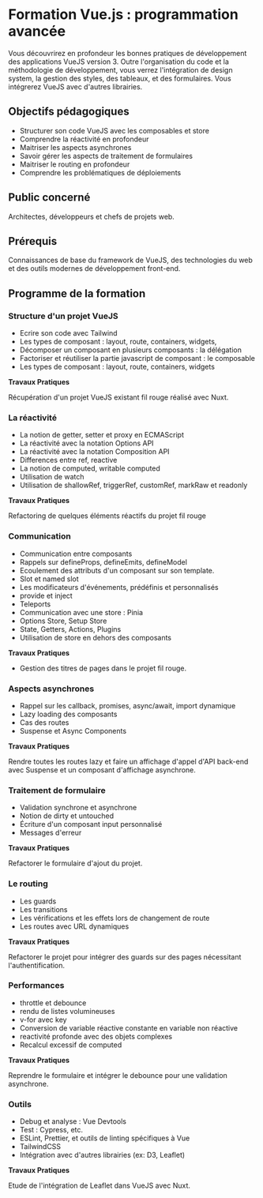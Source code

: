 # Formation Vue.js : programmation avancée

Vous découvrirez en profondeur les bonnes pratiques de développement des applications VueJS version 3. Outre l'organisation du code et la méthodologie de développement, vous verrez l'intégration de design system, la gestion des styles, des tableaux, et des formulaires. Vous intégrerez VueJS avec d'autres librairies.

## Objectifs pédagogiques

- Structurer son code VueJS avec les composables et store
- Comprendre la réactivité en profondeur
- Maitriser les aspects asynchrones
- Savoir gérer les aspects de traitement de formulaires
- Maitriser le routing en profondeur
- Comprendre les problématiques de déploiements

## Public concerné

Architectes, développeurs et chefs de projets web.

## Prérequis

Connaissances de base du framework de VueJS, des technologies du web et des
outils modernes de développement front-end.

## Programme de la formation

### Structure d'un projet VueJS

- Ecrire son code avec Tailwind
- Les types de composant : layout, route, containers, widgets,
- Décomposer un composant en plusieurs composants : la délégation
- Factoriser et réutiliser la partie javascript de composant : le composable
- Les types de composant : layout, route, containers, widgets

**Travaux Pratiques**

Récupération d'un projet VueJS existant fil rouge réalisé avec Nuxt.

### La réactivité

- La notion de getter, setter et proxy en ECMAScript
- La réactivité avec la notation Options API
- La réactivité avec la notation Composition API
- Differences entre ref, reactive
- La notion de computed, writable computed
- Utilisation de watch
- Utilisation de shallowRef, triggerRef, customRef, markRaw et readonly

**Travaux Pratiques**

Refactoring de quelques éléments réactifs du projet fil rouge

### Communication

- Communication entre composants
- Rappels sur defineProps, defineEmits, defineModel
- Ecoulement des attributs d'un composant sur son template.
- Slot et named slot
- Les modificateurs d'événements, prédéfinis et personnalisés
- provide et inject
- Teleports
- Communication avec une store : Pinia
- Options Store, Setup Store
- State, Getters, Actions, Plugins
- Utilisation de store en dehors des composants

**Travaux Pratiques**

- Gestion des titres de pages dans le projet fil rouge.

### Aspects asynchrones

- Rappel sur les callback, promises, async/await, import dynamique
- Lazy loading des composants
- Cas des routes
- Suspense et Async Components

**Travaux Pratiques**

Rendre toutes les routes lazy et faire un affichage d'appel d'API back-end avec
Suspense et un composant d'affichage asynchrone.

### Traitement de formulaire

- Validation synchrone et asynchrone
- Notion de dirty et untouched
- Écriture d'un composant input personnalisé
- Messages d'erreur

**Travaux Pratiques**

Refactorer le formulaire d'ajout du projet.

### Le routing

- Les guards
- Les transitions
- Les vérifications et les effets lors de changement de route
- Les routes avec URL dynamiques

**Travaux Pratiques**

Refactorer le projet pour intégrer des guards sur des pages nécessitant
l'authentification.

### Performances

- throttle et debounce
- rendu de listes volumineuses
- v-for avec key
- Conversion de variable réactive constante en variable non réactive
- reactivité profonde avec des objets complexes
- Recalcul excessif de computed

**Travaux Pratiques**

Reprendre le formulaire et intégrer le debounce pour une validation asynchrone.

### Outils

- Debug et analyse : Vue Devtools
- Test : Cypress, etc.
- ESLint, Prettier, et outils de linting spécifiques à Vue
- TailwindCSS
- Intégration avec d'autres librairies (ex: D3, Leaflet)

**Travaux Pratiques**

Etude de l'intégration de Leaflet dans VueJS avec Nuxt.
